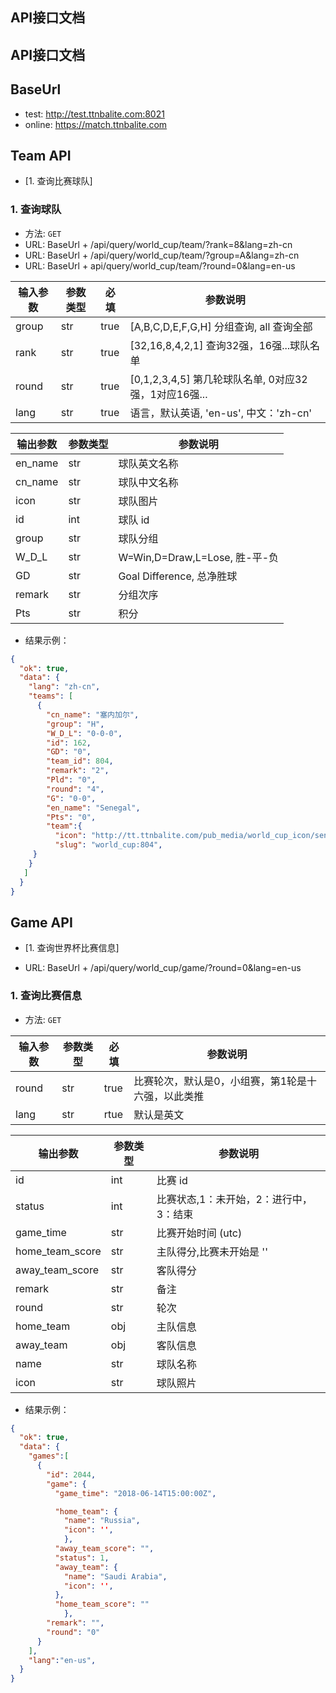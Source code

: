 ## API接口文档

## API接口文档

## BaseUrl
* test: http://test.ttnbalite.com:8021
* online: https://match.ttnbalite.com

## Team API
* [1. 查询比赛球队] 


### 1. 查询球队
* 方法: `GET`
* URL: BaseUrl + /api/query/world_cup/team/?rank=8&lang=zh-cn
* URL: BaseUrl + /api/query/world_cup/team/?group=A&lang=zh-cn
* URL: BaseUrl + api/query/world_cup/team/?round=0&lang=en-us

| 输入参数      | 参数类型  | 必填  | 参数说明 |
| ---           | ---       | ---   | --- |
|  group    |  str       |   true| [A,B,C,D,E,F,G,H] 分组查询, all 查询全部  
| rank   |       str      |   true   |[32,16,8,4,2,1] 查询32强，16强...球队名单
| round   |       str      |   true   |[0,1,2,3,4,5] 第几轮球队名单, 0对应32强，1对应16强...
|   lang     |     str    |    true|语言，默认英语, 'en-us', 中文：'zh-cn'

| 输出参数      | 参数类型    | 参数说明 |
| ---           | ---         | --- |
|  en_name | str       | 球队英文名称
| cn_name| str| 球队中文名称
|icon| str| 球队图片
|id|int|球队 id
|group| str| 球队分组
|W_D_L| str | W=Win,D=Draw,L=Lose, 胜-平-负
|GD|str|Goal Difference, 总净胜球
|remark|str|分组次序
|Pts|str|积分

* 结果示例：
```json
{
  "ok": true,
  "data": {
    "lang": "zh-cn",
    "teams": [
      {
        "cn_name": "塞内加尔",
        "group": "H",
        "W_D_L": "0-0-0",
        "id": 162,
        "GD": "0",
        "team_id": 804,
        "remark": "2",
        "Pld": "0",
        "round": "4",
        "G": "0-0",
        "en_name": "Senegal",
        "Pts": "0",
        "team":{
          "icon": "http://tt.ttnbalite.com/pub_media/world_cup_icon/sen.png",
          "slug": "world_cup:804",
     }
    }
   ]
  }
}
```



## Game API
* [1. 查询世界杯比赛信息] 

* URL: BaseUrl + /api/query/world_cup/game/?round=0&lang=en-us


### 1. 查询比赛信息
* 方法: `GET`


| 输入参数      | 参数类型  | 必填  | 参数说明 |
| ---           | ---       | ---   | --- |
|round  | str|true|比赛轮次，默认是0，小组赛，第1轮是十六强，以此类推
|lang|str|rtue|默认是英文



| 输出参数      | 参数类型    | 参数说明 |
| ---           | ---         | --- |
|  id|int    | 比赛 id
|status|int|比赛状态,1：未开始，2：进行中，3：结束
|game_time|str|比赛开始时间 (utc)
|home_team_score|str|主队得分,比赛未开始是 ''
|away_team_score|str|客队得分
|remark|str|备注
|round|str|轮次
|home_team|obj|主队信息
|away_team|obj|客队信息
|name|str|球队名称
|icon|str|球队照片

* 结果示例：
```json
{
  "ok": true,
  "data": {
    "games":[
      {
        "id": 2044,
        "game": {
          "game_time": "2018-06-14T15:00:00Z",

          "home_team": {
            "name": "Russia",
            "icon": '',
            },
          "away_team_score": "",
          "status": 1,
          "away_team": {
            "name": "Saudi Arabia",
            "icon": '',
          },
          "home_team_score": ""
            },
        "remark": "",
        "round": "0"
      }
    ],
    "lang":"en-us",
  }
}
```
